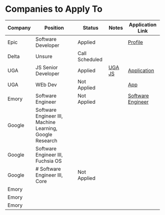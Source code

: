 # Companies to Apply To

| Company | Position                                                 | Status         | Notes                                                                               | Application Link                                                                                           |
| ------- | -------------------------------------------------------- | -------------- | ----------------------------------------------------------------------------------- | ---------------------------------------------------------------------------------------------------------- |
| Epic    | Software Developer                                       | Applied        |                                                                                     | [Profile](https://epic.avature.net/Careers/Profile)                                                        |
| Delta   | Unsure                                                   | Call Scheduled |                                                                                     |                                                                                                            |
| UGA     | JS Senior Developer                                      | Applied        | [UGA JS](obsidian://open?vault=Obsidian%20Vault&file=Work%2FUGA%20Javascript%20Job) | [Application](https://www.ugajobsearch.com/job_applications/548533/edit)                                   |
| UGA     | WEb Dev                                                  | Not Applied    |                                                                                     | [App](https://careers.insightintodiversity.com/job/web-applications-developer/66015223/)                   |
| Emory   | Software Engineer                                        | Not Applied    |                                                                                     | [Software Engineer](https://emory.jobs/atlanta-ga/software-engineer/0B4C67379AC742FBB89634DC4B58FC24/job/) |
| Google  | Software Engineer III, Machine Learning, Google Research |                |                                                                                     |                                                                                                            |
| Google  | Software Engineer III, Fuchsia OS                        |                |                                                                                     |                                                                                                            |
| Google  | # Software Engineer III, Core                            | Not Applied    |                                                                                     |                                                                                                            |
| Emory   |                                                          |                |                                                                                     |                                                                                                            |
| Emory   |                                                          |                |                                                                                     |                                                                                                            |
| Emory   |                                                          |                |                                                                                     |                                                                                                            |
